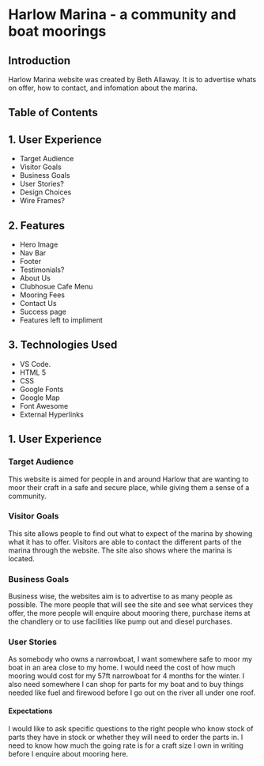 # Harlow Marina - a community and boat moorings

## Introduction 
Harlow Marina website was created by Beth Allaway. It is to advertise whats on offer, how to contact, and infomation about the marina.

<!-- https://amiresponsive.co.uk/ -->

## Table of Contents

## 1. User Experience
- Target Audience 
- Visitor Goals
- Business Goals
- User Stories?
- Design Choices
- Wire Frames?

## 2. Features
- Hero Image
- Nav Bar
- Footer
- Testimonials?
- About Us
- Clubhosue Cafe Menu
- Mooring Fees
- Contact Us
- Success page
- Features left to impliment 

## 3. Technologies Used
-  VS Code.
-  HTML 5
-  CSS
-  Google Fonts
-  Google Map
-  Font Awesome
-  External Hyperlinks

<!-- and so on... -->

## 1. User Experience 

### Target Audience 
This website is aimed for people in and around Harlow that are wanting to moor their craft in a safe and secure place, while giving them a sense of a community.

### Visitor Goals 
This site allows people to find out what to expect of the marina by showing what it has to offer.
Visitors are able to contact the different parts of the marina through the website. The site also shows where the marina is located.

### Business Goals
Business wise, the websites aim is to advertise to as many people as possible.
The more people that will see the site and see what services they offer, the more people will enquire about mooring there, purchase items at the chandlery or to use facilities like pump out and diesel purchases.

### User Stories
As somebody who owns a narrowboat, I want somewhere safe to moor my boat in an area close to my home.
I would need the cost of how much mooring would cost for my 57ft narrowboat for 4 months for the winter.
I also need somewhere I can shop for parts for my boat and to buy things needed like fuel and firewood before I go out on the river all under one roof.

#### Expectations
I would like to ask specific questions to the right people who know stock of parts they have in stock or whether they will need to order the parts in. I need to know how much the going rate is for a craft size I own in writing before I enquire about mooring here.

